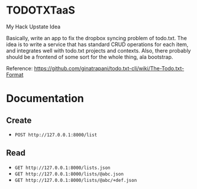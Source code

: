 TODOTXTaaS
===

My Hack Upstate Idea

Basically, write an app to fix the dropbox syncing problem of todo.txt. 
The idea is to write a service that has standard CRUD operations for each item, and integrates well
with todo.txt projects and contexts. Also, there probably should be a frontend of some sort for the 
whole thing, ala bootstrap.

Reference: https://github.com/ginatrapani/todo.txt-cli/wiki/The-Todo.txt-Format


Documentation
===

Create
---
- `POST http://127.0.0.1:8000/list`

Read
---
- `GET http://127.0.0.1:8000/lists.json`
- `GET http://127.0.0.1:8000/lists/@abc.json`
- `GET http://127.0.0.1:8000/lists/@abc/+def.json`
